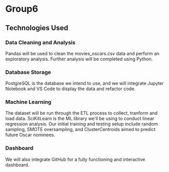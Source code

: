# Group6

## Technologies Used

### Data Cleaning and Analysis
Pandas will be used to clean the movies_oscars.csv data and perform an exploratory analysis. Further analysis will be completed using Python.

### Database Storage
PostgreSQL is the database we intend to use, and we will integrate Jupyter Notebook and VS Code to display the data and refactor code.

### Machine Learning
The dataset will be run through the ETL process to collect, tranform and load data. 
SciKitLearn is the ML library we'll be using to conduct linear regression analysis. Our initial training and testing setup include random sampling, SMOTE oversampling, and ClusterCentroids aimed to predict future Oscar nominees. 

### Dashboard
We will also integrate GitHub for a fully functioning and interactive dashboard. 